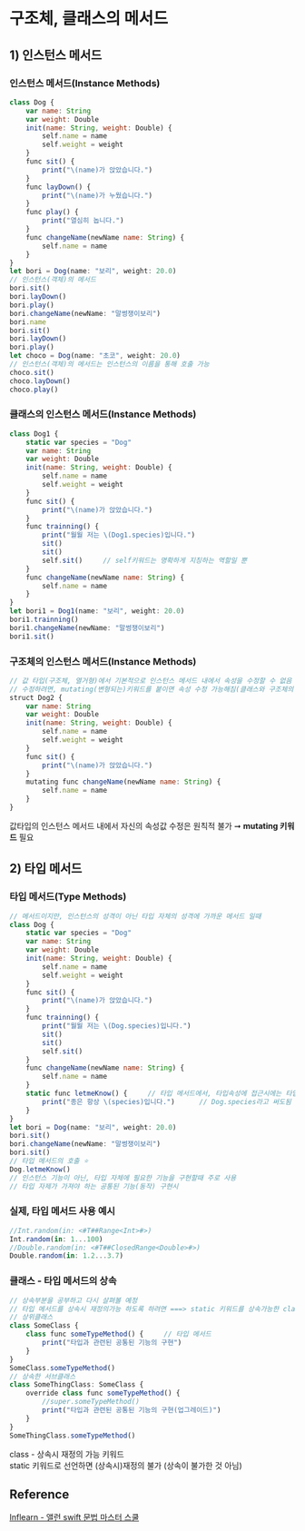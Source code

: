 # 구조체, 클래스의 메서드
## 1) 인스턴스 메서드
### 인스턴스 메서드(Instance Methods)
```javascript
class Dog {
    var name: String
    var weight: Double
    init(name: String, weight: Double) {
        self.name = name
        self.weight = weight
    }
    func sit() {
        print("\(name)가 앉았습니다.")
    }
    func layDown() {
        print("\(name)가 누웠습니다.")
    }
    func play() {
        print("열심히 놉니다.")
    }
    func changeName(newName name: String) {
        self.name = name
    }
}
let bori = Dog(name: "보리", weight: 20.0)
// 인스턴스(객체)의 메서드
bori.sit()
bori.layDown()
bori.play()
bori.changeName(newName: "말썽쟁이보리")
bori.name
bori.sit()
bori.layDown()
bori.play()
let choco = Dog(name: "초코", weight: 20.0)
// 인스턴스(객체)의 메서드는 인스턴스의 이름을 통해 호출 가능
choco.sit()
choco.layDown()
choco.play()
```
### 클래스의 인스턴스 메서드(Instance Methods)
```javascript
class Dog1 {
    static var species = "Dog"
    var name: String
    var weight: Double
    init(name: String, weight: Double) {
        self.name = name
        self.weight = weight
    }
    func sit() {
        print("\(name)가 앉았습니다.")
    }
    func trainning() {
        print("월월 저는 \(Dog1.species)입니다.")
        sit()
        sit()
        self.sit()     // self키워드는 명확하게 지칭하는 역할일 뿐
    }
    func changeName(newName name: String) {
        self.name = name
    }   
}
let bori1 = Dog1(name: "보리", weight: 20.0)
bori1.trainning()
bori1.changeName(newName: "말썽쟁이보리")
bori1.sit()
```
### 구조체의 인스턴스 메서드(Instance Methods)
```javascript
// 값 타입(구조체, 열거형)에서 기본적으로 인스턴스 메서드 내에서 속성을 수정할 수 없음
// 수정하려면, mutating(변형되는)키워드를 붙이면 속성 수정 가능해짐(클래스와 구조체의 차이)
struct Dog2 {
    var name: String
    var weight: Double
    init(name: String, weight: Double) {
        self.name = name
        self.weight = weight
    }
    func sit() {
        print("\(name)가 앉았습니다.")
    }
    mutating func changeName(newName name: String) {
        self.name = name
    }
}
```
값타입의 인스턴스 메서드 내에서 자신의 속성값 수정은 원칙적 불가 ➞ **mutating 키워드** 필요
## 2) 타입 메서드
### 타입 메서드(Type Methods)
```javascript
// 메서드이지만, 인스턴스의 성격이 아닌 타입 자체의 성격에 가까운 메서드 일때
class Dog {
    static var species = "Dog"
    var name: String
    var weight: Double
    init(name: String, weight: Double) {
        self.name = name
        self.weight = weight
    }
    func sit() {
        print("\(name)가 앉았습니다.")
    }
    func trainning() {
        print("월월 저는 \(Dog.species)입니다.")
        sit()
        sit()
        self.sit()
    }
    func changeName(newName name: String) {
        self.name = name
    }
    static func letmeKnow() {     // 타입 메서드에서, 타입속성에 접근시에는 타입으로 접근하지 않아도 됨
        print("종은 항상 \(species)입니다.")      // Dog.species라고 써도됨
    }
}
let bori = Dog(name: "보리", weight: 20.0)
bori.sit()
bori.changeName(newName: "말썽쟁이보리")
bori.sit()
// 타입 메서드의 호출 ⭐️
Dog.letmeKnow()
// 인스턴스 기능이 아닌, 타입 자체에 필요한 기능을 구현할때 주로 사용
// 타입 자제가 가져야 하는 공통된 기능(동작) 구현시
```
### 실제, 타입 메서드 사용 예시
```javascript
//Int.random(in: <#T##Range<Int>#>)
Int.random(in: 1...100)
//Double.random(in: <#T##ClosedRange<Double>#>)
Double.random(in: 1.2...3.7)
```
### 클래스 - 타입 메서드의 상속
```javascript
// 상속부분을 공부하고 다시 살펴볼 예정
// 타입 메서드를 상속시 재정의가능 하도록 하려면 ===> static 키워드를 상속가능한 class 키워드로 바꿔야함
// 상위클래스
class SomeClass {
    class func someTypeMethod() {     // 타입 메서드
        print("타입과 관련된 공통된 기능의 구현")
    }
}
SomeClass.someTypeMethod()
// 상속한 서브클래스
class SomeThingClass: SomeClass {
    override class func someTypeMethod() {
        //super.someTypeMethod()
        print("타입과 관련된 공통된 기능의 구현(업그레이드)")
    }
}
SomeThingClass.someTypeMethod()
```
class - 상속시 재정의 가능 키워드  
static 키워드로 선언하면 (상속시)재정의 불가 (상속이 불가한 것 아님)
## Reference
[Inflearn - 앨런 swift 문법 마스터 스쿨](https://www.inflearn.com/course/%EC%8A%A4%EC%9C%84%ED%94%84%ED%8A%B8-%EB%AC%B8%EB%B2%95-%EB%A7%88%EC%8A%A4%ED%84%B0-%EC%8A%A4%EC%BF%A8/dashboard)
